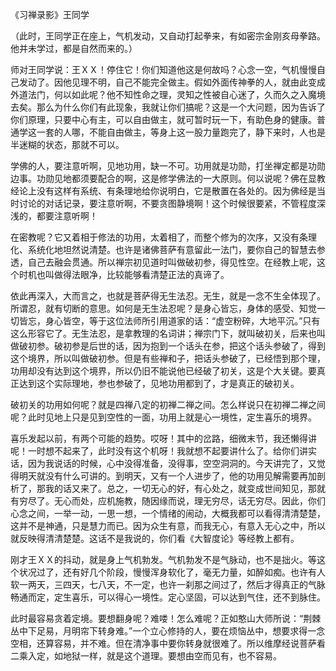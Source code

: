 
《习禅录影》王同学

（此时，王同学正在座上，气机发动，又自动打起拳来，有如密宗金刚亥母拳路。他并未学过，都是自然而来的。）

师对王同学说：王ＸＸ！停住它！你们知道他这是何故吗？心念一空，气机慢慢自己发动了。因他见理不明，自己不能完全做主。假如外面传神拳的人，就由此变成外道法门，何以如此呢？他不知性命之理，灵知之性被自心迷了，久而久之入魔境去矣。那么为什么你们有此现象，我就让你们搞呢？这是一个大问题，因为告诉了你们原理，只要中心有主，可以自由做主，就可暂时玩一下，有助色身的健康。普通学这一套的人哪，不能自由做主，等身上这一股力量跑完了，静下来时，人也是半迷糊的状态，那就不可以。

学佛的人，要注意听啊，见地功用，缺一不可。功用就是功勋，打坐禅定都是功勋边事。功勋见地都须要配合的啊，这是修学佛法的一大原则。何以说呢？佛在显教经论上没有这样有系统、有条理地给你说明白，它是散置在各处的。因为佛经是当时讨论的对话记录，要注意听啊，不要贪图静境啊！这个时候很要紧，不管程度深浅的，都要注意听啊！

在密教呢？它又着相于修法的功用，太着相了，而整个修为的次序，又没有条理化、系统化地坦然说清楚。也许是诸佛菩萨有意留此一法门，要你自己的智慧去参透，自己去融会贯通。所以禅宗初见道时叫做破初参，得见性空。在经教上呢，这个时机也叫做得法眼净，比较能够看清楚正法的真谛了。

依此再深入，大而言之，也就是菩萨得无生法忍。无生，就是一念不生全体现了。所谓忍，就有切断的意思。如何是无生法忍呢？是身心皆忘，身体的感受、知觉一切皆忘，身心皆空，等于这位法师所引用道家的话：“虚空粉碎，大地平沉。”只有这么形容它了。无生法忍，是拿教理的名词讲；禅宗门下，就叫破初关，后来也叫做破初参。破初参是后世的话，因为抱到一个话头在参，把这个话头参破了，得到这个境界，所以叫做破初参。但是有些禅和子，把话头参破了，已经悟到那个理，功用却没有达到这个境界，所以仍旧不能说他已经破了初关，这是个大关键。要真正达到这个实际理地，参也参破了，见地功用都到了，才是真正的破初关。

破初关的功用如何呢？就是四禅八定的初禅二禅之间。怎么样说只在初禅二禅之间呢？此时见地上只是见到空性的一面，功用上就是心一境性，定生喜乐的境界。

喜乐发起以前，有两个可能的趋势。哎呀！其中的岔路，细微末节，我还懒得讲呢！一时想不起来了，此时没有这个机呀！我就想不起要讲什么了。给你们讲实话，因为我说话的时候，心中没得准备，没得事，空空洞洞的。今天讲完了，又觉得明天就没有什么可讲的。到明天，又有一个人进步了，他的功用见解需要再加剖析了，那我的话又来了。总之，一切无心的好，有心处之，就变成世间知见，那就有穷尽了。无心而处，应机施教，随因缘而说，理无穷尽，话无穷尽。因此，你们心念之间，一举一动，一思一想，一个情绪的闹动，大概我都可以看得清清楚楚，这并不是神通，只是慧力而已。因为众生有意，而我无心，有意入无心之中，所以就反映得清清楚楚。这话不是我说的，你们看《大智度论》等经教上都有。

刚才王ＸＸ的抖动，就是身上气机勃发。气机勃发不是气脉动，也不是拙火。等这个状况过了，还有好几个阶段，慢慢浑身软化了，毫无力量，如醉如痴。也许有人软一两天，三四天，七八天，不一定，也许一刹那之间过了，然后才得真正的气脉畅通而定，定生喜乐，可以得心一境性。定心坚固，可以达到气住，还不到脉住。

此时最容易贪着定境。要想翻身呢？难喽！怎么难呢？正如憨山大师所说：“荆棘丛中下足易，月明帘下转身难。”一个立心修持的人，要在烦恼丛中，想要求得一念空相，还算容易，并不难。但在清净事中要你转身就很难了。所以维摩经说菩萨看二乘入定，如地狱一样，就是这个道理。要想由空而见有，也不容易。